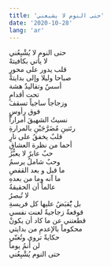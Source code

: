 ```yaml
---
title: 'حتى النوم لا يشبعني'
date: '2020-10-28'
lang: 'ar'
---
```


حتى النوم لا يُشْبِعُني  
لا يأتي بكافيتهْ  
قلب يدور على محورٍ  
صباحا وليلا وإلى بدايتهْ  
أسسٌ وتقاليدٌ هشة  
تحت أقدامٍ  
وزجاجاً ساجياً تسقفَ  
فوق رأوسٍ  
نسيتُ الشهيقَ أمراراً  
رئتينِ مُضَرَّجَيْنِ بالمرارةِ  
قلبٌ يخفقُ على نارٍ  
أحما من نظرة العشاقِ  
حبٌ عابرٌ لا يعبُّرُ  
وحبٌ شاملٌ يرسمُ  
ما قبل و بعد القفصِ  
ما آنه وما من بعدهِ  
عالماً أن الحقيقةُ  
لا تُبصرُ  
بل يُْقبَضُ عليها كل فريسةِ  
قوقعةٌ زجاجيةٌ لعنت نفسي  
قطعتني عن ما كاد أن يكونْ  
محكوماً بالإعدمِ من بدايتي  
حكايةٌ تروي وتُغنّي  
لن أنمُ يوماً  
حتى النوم يُشْبِعُني  